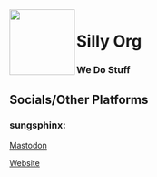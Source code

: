 <img style="vertical-align: middle;" src="https://codeberg.org/SOrg/SOrgBranding/raw/branch/main/images/SOrg-Codeberg.png" width="115" height="115" align="left">

# Silly Org
### We Do Stuff

## Socials/Other Platforms
### sungsphinx:
[Mastodon][sungsphinx_mastodon]

[Website][sungsphinx_site]

[sungsphinx_mastodon]: https://toot.community/@sungsphinx
[sungsphinx_site]: https://sungsphinx.codeberg.page
